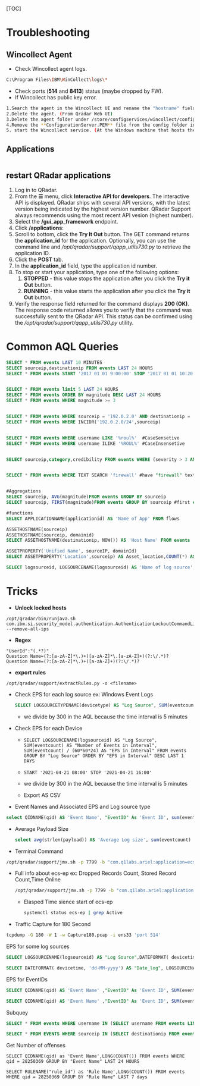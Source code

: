 [TOC]

# Troubleshooting

## Wincollect Agent

- Check Wincollect agent logs.

```sh
C:\Program Files\IBM\WinCollect\logs\*
```

- Check ports (**514** and **8413**) status (maybe dropped by FW).
- If Wincollect has public key error.

```sh
1.Search the agent in the Wincollect UI and rename the "hostname" field to something different, for example agent_old. Save changes. (From Qradar Web UI)
2.Delete the agent. (From Qradar Web UI)
3.Delete the agent folder under /store/configservices/wincollect/configserver/<agentname> ( At QRadar Server via SSH)
4.Remove the **ConfigurationServer.PEM** file from the config folder in the agent which is in C:\Program Files\IBM\WinCollect\config. (At the Windows machine that hosts the agent)
5. start the Wincollect service. (At the Windows machine that hosts the agent)
```

## Applications

```
```



## restart QRadar applications

1. Log in to QRadar.
2. From the **☰** menu, click **Interactive API for developers**. The interactive API is displayed. QRadar ships with several API versions, with the latest version being indicated by the highest version number. QRadar Support always recommends using the most recent API vesion (highest number).
3. Select the **/gui_app_framework** endpoint.
4. Click **/applications**:
5. Scroll to bottom, click the **Try It Out** button. The GET command returns the **application_id** for the application. Optionally, you can use the command line and */opt/qradar/support/qapp_utils730.py* to retrieve the application ID.
6. Click the **POST** tab.
7. In the **application_id** field, type the application id number.
8. To stop or start your application, type one of the following options:
   1. **STOPPED** - this value stops the application after you click the **Try it Out** button.
   2. **RUNNING** - this value starts the application after you click the **Try it Out** button.
9. Verify the response field returned for the command displays **200 (OK)**. The response code returned allows you to verify that the command was successfully sent to the QRadar API. This status can be confirmed using the */opt/qradar/support/qapp_utils730.py* utility.





# Common AQL Queries

```sql
SELECT * FROM events LAST 10 MINUTES
SELECT sourceip,destinationip FROM events LAST 24 HOURS
SELECT * FROM events START '2017 01 01 9:00:00' STOP '2017 01 01 10:20:00'


SELECT * FROM events limit 5 LAST 24 HOURS
SELECT * FROM events ORDER BY magnitude DESC LAST 24 HOURS
SELECT * FROM events WHERE magnitude >= 3 


SELECT * FROM events WHERE sourceip = '192.0.2.0' AND destinationip = '198.51.100.0' START '2017 01 01 9:00:00' STOP '2017 01 01 10:20:00'
SELECT * FROM events WHERE INCIDR('192.0.2.0/24',sourceip)


SELECT * FROM events WHERE username LIKE '%roul%'  #CaseSensetive
SELECT * FROM events WHERE username ILIKE '%ROUL%' #CaseInsensetive


SELECT sourceip,category,credibility FROM events WHERE (severity > 3 AND category = 5018)OR (severity < 3 AND credibility > 8)


SELECT * FROM events WHERE TEXT SEARCH 'firewall' #have "firewall" text in search


#Aggregations
SELECT sourceip, AVG(magnitude)FROM events GROUP BY sourceip
SELECT sourceip, FIRST(magnitude)FROM events GROUP BY sourceip #first entry of the rows in the aggregate.

#functions
SELECT APPLICATIONNAME(applicationid) AS 'Name of App' FROM flows

ASSETHOSTNAME(sourceip)
ASSETHOSTNAME(sourceip, domainid)
SELECT ASSETHOSTNAME(destinationip, NOW()) AS 'Host Name' FROM events

ASSETPROPERTY('Unified Name', sourceIP, domainId)
SELECT ASSETPROPERTY('Location',sourceip) AS Asset_location,COUNT(*) AS 'event count' FROM eventsGROUP BY Asset_locationLAST 1 days

SELECT logsourceid, LOGSOURCENAME(logsourceid) AS 'Name of log source', LOGSOURCEGROUPNAME(devicegrouplist) AS 'Group Names', LOGSOURCETYPENAME(devicetype) AS 'Devices' FROM events GROUP BY logsourceid
```

# Tricks

- **Unlock locked hosts**

```
/opt/qradar/bin/runjava.sh com.ibm.si.security_model.authentication.AuthenticationLockoutCommandLineTool --remove-all-ips
```

- **Regex**


```
"UserId":"(.*?)"
Question Name=(?:[a-zA-Z]*\.)+([a-zA-Z]*\.[a-zA-Z]+)(?:\/.*)?
Question Name=(?:[a-zA-Z]*\.)+([a-zA-Z]+)(?:\/.*)?

```

- **export rules**

```
/opt/qradar/support/extractRules.py -o <filename>
```

- Check EPS for each log source ex: Windows Event Logs

  ```sql
  SELECT LOGSOURCETYPENAME(devicetype) AS "Log Source", SUM(eventcount) AS "Number of Events in Interval", SUM(eventcount) / (60*60*2) AS "EPS in Interval", UniqueCount(sourceip) AS 'Count of SourceIps',UniqueCount(LOGSOURCENAME(logsourceid)) AS 'Count of sender stations'  FROM events GROUP BY "Log Source" ORDER BY "EPS in Interval" DESC START '2022-01-25 1:30' STOP '2022-01-25 3:30'
  
  ```

  - we divide by 300 in the AQL because the time interval is 5 minutes 

- Check EPS for each Device

  - ```mssql
    SELECT LOGSOURCENAME(logsourceid) AS "Log Source", SUM(eventcount) AS "Number of Events in Interval", SUM(eventcount) / (60*60*24) AS "EPS in Interval" FROM events GROUP BY "Log Source" ORDER BY "EPS in Interval" DESC LAST 1 DAYS
    ```

  - ```mysql
    START '2021-04-21 08:00' STOP '2021-04-21 16:00'
    ```

  - we divide by 300 in the AQL because the time interval is 5 minutes 

  - Export AS CSV


- Event Names and Associated EPS and Log source type

 ```sql
select QIDNAME(qid) AS 'Event Name', "EventID" As 'Event ID', sum(eventcount) AS 'Count', SUM(eventcount) / (60*60*24) As 'EPS for EID', UniqueCount(LOGSOURCENAME(logsourceid)) AS 'Count of sender stations' , UniqueCount(sourceip) AS 'Count of SourceIps',LOGSOURCETYPENAME(devicetype) AS 'LOGSOURCETYPENAME' from events GROUP BY QIDNAME(qid) ORDER BY "EPS for EID" DESC last 1 DAYS
 ```

- Average Payload Size

  ```sql
  select avg(strlen(payload)) AS 'Average Log size', sum(eventcount) AS 'eventCount' , eventCount / (60*60*2) AS "EPS in Interval" ,LOGSOURCEtypename(devicetype)  from events group by devicetype last 2 hours
  
  ```

- Terminal Command

```bash
/opt/qradar/support/jmx.sh -p 7799 -b "com.q1labs.ariel:application=ecs-ep.ecs-ep,type=Database writer,a1=events-2" | grep "AveragePayloadSize\|AverageRecordSize"
```

- Full info about ecs-ep ex: Dropped Records Count, Stored Record Count,Time Online

  ```bash
  /opt/qradar/support/jmx.sh -p 7799 -b "com.q1labs.ariel:application=ecs-ep.ecs-ep,type=Database writer,a1=events-2"
  ```

  - Elasped Time sience start of ecs-ep

    ```bash
    systemctl status ecs-ep | grep Active
    ```

- Traffic Capture for 180 Second

```bash
tcpdump -G 180 -W 1 -w Capture180.pcap -i ens33 'port 514'
```

EPS for some log sources

```sql
SELECT LOGSOURCENAME(logsourceid) AS "Log Source",DATEFORMAT( devicetime, 'dd-MM-yyyy') AS "Date_log", SUM(eventcount) AS "Number of Events in Interval", SUM(eventcount) / 86400 AS "EPS in Interval" FROM events WHERE "Log Source" ILIKE '%office%' OR "Log Source" ILIKE '%etokai%' GROUP BY "Log Source" ORDER BY "EPS in Interval" DESC LAST 24 HOURS
```

```sql
SELECT DATEFORMAT( devicetime, 'dd-MM-yyyy') AS "Date_log", LOGSOURCENAME(logsourceid) AS "Log Source", SUM(eventcount) AS "Event Count" FROM events WHERE "Log Source" ILIKE '%office%' OR "Log Source" ILIKE '%etokai%' GROUP BY "Date_log","Log Source" ORDER BY "Date_log" START '2021-01-01 00:00:00' STOP '2021-02-10 00:00:00'
```

EPS for EventIDs

```sql
SELECT QIDNAME(qid) AS 'Event Name' ,"EventID" As 'Event ID', SUM(eventcount) As 'Count of events', SUM(eventcount) / 300 As 'EPS for EID' from events GROUP BY  QIDNAME(qid) ORDER BY "EPS for EID" DESC last 60 minutes
```

```sql
SELECT QIDNAME(qid) AS 'Event Name' ,"EventID" As 'Event ID', SUM(eventcount) As 'Count of events', SUM(eventcount) / (300 * 10) As 'EPS for EID' from events WHERE LOGSOURCENAME(logsourceid) ILIKE '%apex%' GROUP BY  QIDNAME(qid) ORDER BY "EPS for EID" DESC last 10 days
```

Subquey

```sql
SELECT * FROM events WHERE username IN (SELECT username FROM events LIMIT 10 LAST 5 MINUTES) LAST 24 HOURS

SELECT * FROM EVENTS WHERE sourceip IN (SELECT destinationip FROM events)
```

Get Number of offenses

```
SELECT QIDNAME(qid) as 'Event Name',LONG(COUNT()) FROM events WHERE qid = 28250369 GROUP BY "Event Name" LAST 24 HOURS
```

```
SELECT RULENAME("rule_id") as 'Rule Name',LONG(COUNT()) FROM events WHERE qid = 28250369 GROUP BY "Rule Name" LAST 7 days
```







 
